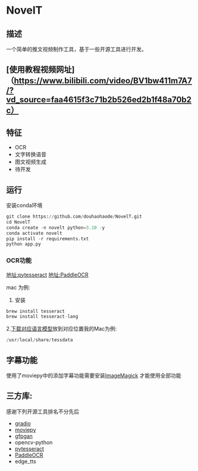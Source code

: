 <!--
 * @Author: reborncd
-->
# NovelT

## 描述

一个简单的推文视频制作工具，基于一些开源工具进行开发。



##  [使用教程视频网址]（https://www.bilibili.com/video/BV1bw411m7A7/?vd_source=faa4615f3c71b2b526ed2b1f48a70b2c）


## 特征

- OCR
- 文字转换语音
- 图文视频生成
- 待开发

## 运行

安装conda环境

```python
git clone https://github.com/douhaohaode/NovelT.git
cd NovelT
conda create -n novelt python=3.10 -y  
conda activate novelt
pip install -r requirements.txt
python app.py
```

### OCR功能

[地址:pytesseract](https://github.com/tesseract-ocr/tessdoc)
[地址:PaddleOCR](https://github.com/PaddlePaddle/PaddleOCR)

mac 为例:

1. 安装
```python
brew install tesseract
brew install tesseract-lang
```

2.[下载对应语言模型](https://tesseract-ocr.github.io/tessdoc/Data-Files)放到对应位置我的Mac为例:
```python
/usr/local/share/tessdata
```


## 字幕功能
使用了moviepy中的添加字幕功能需要安装[ImageMagick](https://www.imagemagick.org/script/index.php) 才能使用全部功能


## 三方库:
感谢下列开源工具排名不分先后
- [gradio](https://github.com/gradio-app/gradio)
- [moviepy](https://github.com/Zulko/moviepy)
- [gfpgan](https://github.com/TencentARC/GFPGAN)
- opencv-python
- [pytesseract](https://github.com/tesseract-ocr/tessdoc)
- [PaddleOCR](https://github.com/PaddlePaddle/PaddleOCR)
- edge_tts
